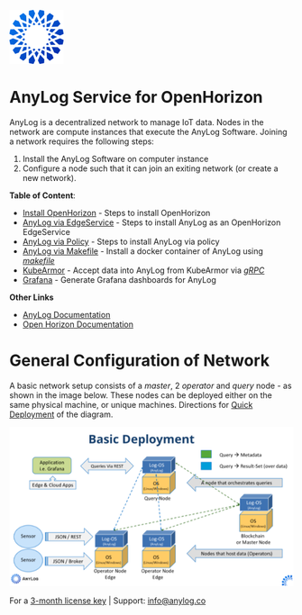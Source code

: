 ![AnyLog Logo](imgs/anylog_logo.png)
# AnyLog Service for  OpenHorizon

AnyLog is a decentralized network to manage IoT data. Nodes in the network are compute instances that execute the AnyLog 
Software. Joining a network requires the following steps:
1. Install the AnyLog Software on computer instance
2. Configure a node such that it can join an exiting network (or create a new network).


**Table of Content**:
* [Install OpenHorizon](OpenHorizon_install.md) - Steps to install OpenHorizon
* [AnyLog via EdgeService](OpenHorizon_EdgeService.md) - Steps to install AnyLog as an OpenHorizon EdgeService
* [AnyLog via Policy](OpenHorizon_policy.md) - Steps to install AnyLog via policy
* [AnyLog via Makefile](docker_makefile/) - Install a docker container of AnyLog using [_makefile_](docker_makefile/Makefile.bkup)  
* [KubeArmor](AnyLog_KubeArmor) - Accept data into AnyLog from KubeArmor via [_gRPC_](https://grpc.io/)
* [Grafana](AnyLog_Grafana.md) - Generate Grafana dashboards for AnyLog

**Other Links**
* [AnyLog Documentation](https://github.com/AnyLog-co/documentation)
* [Open Horizon Documentation](https://open-horizon.github.io/)


# General Configuration of Network

A basic network setup consists of a _master_, 2 _operator_  and _query_ node - as shown in the image below. These nodes 
can be deployed either on the same physical machine, or unique machines. Directions for [Quick Deployment](https://github.com/AnyLog-co/documentation/blob/master/deployments/Quick%20Deployment.md)
of the diagram. 

![Demo Diagram](imgs/deployment_diagram.png)


For a [3-month license key](https://anylog.co/download-anylog/) | Support: [info@anylog.co](mailto:info@anylog.co)

 